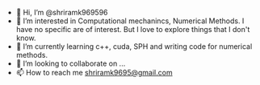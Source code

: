 - 👋 Hi, I’m @shriramk969596
- 👀 I’m interested in Computational mechanincs, Numerical Methods. I have no specific are of interest. But I love to explore things that I don't know. 
- 🌱 I’m currently learning c++, cuda, SPH and writing code for numerical methods. 
- 💞️ I’m looking to collaborate on ...
- 📫 How to reach me shriramk9695@gmail.com

<!---
shriramk969596/shriramk969596 is a ✨ special ✨ repository because its `README.md` (this file) appears on your GitHub profile.
You can click the Preview link to take a look at your changes.
--->
